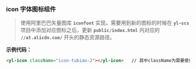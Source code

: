 ### icon 字体图标组件

> 使用阿里巴巴矢量图库 **`iconfont`** 实现。需要用到新的图标的时候在 **`yl-scs`** 项目中添加对应图标之后，更新 **`public/index.html`** 内对应的 **`//at.alicdn.com/`** 开头的静态资源路径。


**示例代码：**

``` html
<yl-icon className="icon-tubiao-2"></yl-icon>	// 其中className为需要使用的 icon 类名
```


